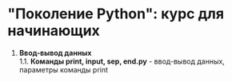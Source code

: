 # "Поколение Python": курс для начинающих
1. **Ввод-вывод данных**  
1.1. __Команды print, input, sep, end.py__ - ввод-вывод данных, параметры команды print
